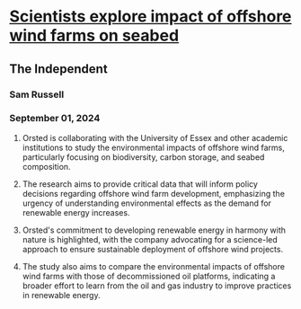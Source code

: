 # [Scientists explore impact of offshore wind farms on seabed](https://advance.lexis.com/api/document?collection=news&id=urn:contentItem:6CVT-VN21-JBNF-W008-00000-00&context=1519360)
## The Independent
### Sam Russell
### September 01, 2024

1. Orsted is collaborating with the University of Essex and other academic institutions to study the environmental impacts of offshore wind farms, particularly focusing on biodiversity, carbon storage, and seabed composition.

2. The research aims to provide critical data that will inform policy decisions regarding offshore wind farm development, emphasizing the urgency of understanding environmental effects as the demand for renewable energy increases.

3. Orsted's commitment to developing renewable energy in harmony with nature is highlighted, with the company advocating for a science-led approach to ensure sustainable deployment of offshore wind projects.

4. The study also aims to compare the environmental impacts of offshore wind farms with those of decommissioned oil platforms, indicating a broader effort to learn from the oil and gas industry to improve practices in renewable energy.